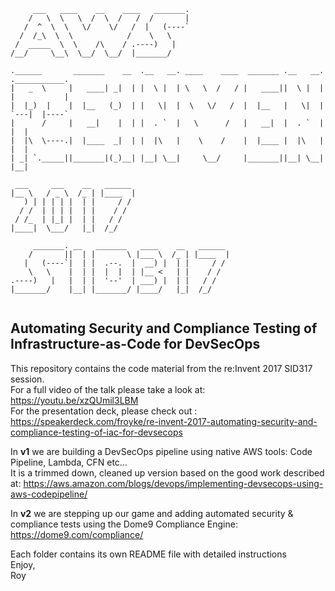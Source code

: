 ```
     ___   ____    __    ____   _______.                                            
    /   \  \   \  /  \  /   /  /       |                                            
   /  ^  \  \   \/    \/   /  |   (----`                                            
  /  /_\  \  \            /    \   \                                                
 /  _____  \  \    /\    / .----)   |                                               
/__/     \__\  \__/  \__/  |_______/                                                
                                                                                    
.______       _______    __  .__   __. ____    ____  _______ .__   __. .___________.
|   _  \     |   ____| _|  | |  \ |  | \   \  /   / |   ____||  \ |  | |           |
|  |_)  |    |  |__   (_)  | |   \|  |  \   \/   /  |  |__   |   \|  | `---|  |----`
|      /     |   __|    |  | |  . `  |   \      /   |   __|  |  . `  |     |  |     
|  |\  \----.|  |____  _|  | |  |\   |    \    /    |  |____ |  |\   |     |  |     
| _| `._____||_______|(_)__| |__| \__|     \__/     |_______||__| \__|     |__|     
                                                                                    
 ___     ___    __   ______                                                         
|__ \   / _ \  /_ | |____  |                                                        
   ) | | | | |  | |     / /                                                         
  / /  | | | |  | |    / /                                                          
 / /_  | |_| |  | |   / /                                                           
|____|  \___/   |_|  /_/                                                            
                                                                                    
     _______. __   _______   ____    __   ______                                    
    /       ||  | |       \ |___ \  /_ | |____  |                                   
   |   (----`|  | |  .--.  |  __) |  | |     / /                                    
    \   \    |  | |  |  |  | |__ <   | |    / /                                     
.----)   |   |  | |  '--'  | ___) |  | |   / /                                      
|_______/    |__| |_______/ |____/   |_|  /_/                                       
                                                                                    
```
## Automating Security and Compliance Testing of Infrastructure-as-Code for DevSecOps

This repository contains the code material from the re:Invent 2017 SID317 session.<br/>
For a full video of the talk please take a look at: https://youtu.be/xzQUmil3LBM <br/>
For the presentation deck, please check out : https://speakerdeck.com/froyke/re-invent-2017-automating-security-and-compliance-testing-of-iac-for-devsecops


In **v1** we are building a DevSecOps pipeline using native AWS tools: Code Pipeline, Lambda, CFN etc...<br/>
It is a trimmed down, cleaned up version based on the good work described at: https://aws.amazon.com/blogs/devops/implementing-devsecops-using-aws-codepipeline/

In **v2** we are stepping up our game and adding automated security & compliance tests using the Dome9 Compliance Engine: https://dome9.com/compliance/

Each folder contains its own README file with detailed instructions<br>
Enjoy,<br/>
Roy

